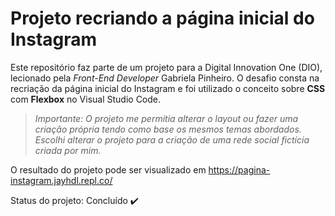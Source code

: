 # Projeto recriando a página inicial do Instagram

Este repositório faz parte de um projeto para a Digital Innovation One (DIO), lecionado pela *Front-End Developer* Gabriela Pinheiro. O desafio consta na recriação da página inicial do Instagram e foi utilizado o conceito sobre **CSS** com **Flexbox** no Visual Studio Code.

> _Importante: O projeto me permitia alterar o layout ou fazer uma criação própria tendo como base os mesmos temas abordados. Escolhi alterar o projeto para a criação de uma rede social fictícia criada por mim._

O resultado do projeto pode ser visualizado em https://pagina-instagram.jayhdl.repl.co/

Status do projeto: Concluído ✔️
